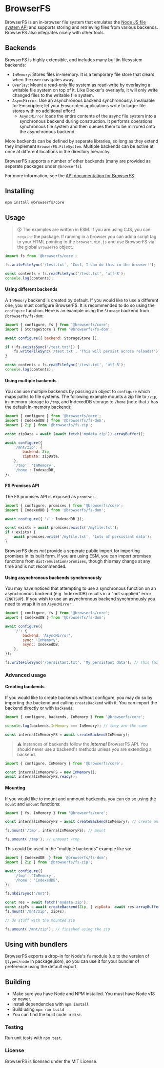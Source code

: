 # BrowserFS

BrowserFS is an in-browser file system that emulates the [Node JS file system API](http://nodejs.org/api/fs.html) and supports storing and retrieving files from various backends. BrowserFS also integrates nicely with other tools.

## Backends

BrowserFS is highly extensible, and includes many builtin filesystem backends:

-   `InMemory`: Stores files in-memory. It is a temporary file store that clears when the user navigates away.
-   `Overlay`: Mount a read-only file system as read-write by overlaying a writable file system on top of it. Like Docker's overlayfs, it will only write changed files to the writable file system.
-   `AsyncMirror`: Use an asynchronous backend synchronously. Invaluable for Emscripten; let your Emscripten applications write to larger file stores with no additional effort!
    -   `AsyncMirror` loads the entire contents of the async file system into a synchronous backend during construction. It performs operations synchronous file system and then queues them to be mirrored onto the asynchronous backend.

More backends can be defined by separate libraries, so long as they extend they implement `BrowserFS.FileSystem`. Multiple backends can be active at once at different locations in the directory hierarchy.

BrowserFS supports a number of other backends (many are provided as seperate packages under `@browserfs`).

For more information, see the [API documentation for BrowserFS](https://browser-fs.github.io/core).

## Installing

```sh
npm install @browserfs/core
```

## Usage

> 🛈 The examples are written in ESM. If you are using CJS, you can `require` the package. If running in a browser you can add a script tag to your HTML pointing to the `browser.min.js` and use BrowserFS via the global `BrowserFS` object.

```js
import fs from '@browserfs/core';

fs.writeFileSync('/test.txt', 'Cool, I can do this in the browser!');

const contents = fs.readFileSync('/test.txt', 'utf-8');
console.log(contents);
```

#### Using different backends

A `InMemory` backend is created by default. If you would like to use a different one, you must configure BrowserFS. It is recommended to do so using the `configure` function. Here is an example using the `Storage` backend from `@browserfs/fs-dom`:

```js
import { configure, fs } from '@browserfs/core';
import { StorageStore } from '@browserfs/fs-dom';

await configure({ backend: StorageStore });

if (!fs.existsSync('/test.txt')) {
	fs.writeFileSync('/test.txt', 'This will persist across reloads!');
}

const contents = fs.readFileSync('/test.txt', 'utf-8');
console.log(contents);
```

#### Using multiple backends

You can use multiple backends by passing an object to `configure` which maps paths to file systems. The following example mounts a zip file to `/zip`, in-memory storage to `/tmp`, and IndexedDB storage to `/home` (note that `/` has the default in-memory backend):

```js
import { configure } from '@browserfs/core';
import { IndexedDB } from '@browserfs/fs-dom';
import { Zip } from '@browserfs/fs-zip';

const zipData = await (await fetch('mydata.zip')).arrayBuffer();

await configure({
	'/mnt/zip': {
		backend: Zip,
		zipData: zipData,
	},
	'/tmp': 'InMemory',
	'/home': IndexedDB,
};
```

#### FS Promises API

The FS promises API is exposed as `promises`.

```js
import { configure, promises } from '@browserfs/core';
import { IndexedDB } from '@browserfs/fs-dom';

await configure({ '/': IndexedDB });

const exists = await promises.exists('/myfile.txt');
if (!exists) {
	await promises.write('/myfile.txt', 'Lots of persistant data');
}
```

BrowserFS does _not_ provide a seperate public import for importing promises in its built form. If you are using ESM, you can import promises functions from `dist/emulation/promises`, though this may change at any time and is not recommended.

#### Using asynchronous backends synchronously

You may have noticed that attempting to use a synchronous function on an asynchronous backend (e.g. IndexedDB) results in a "not supplied" error (`ENOTSUP`). If you wish to use an asynchronous backend synchronously you need to wrap it in an `AsyncMirror`:

```js
import { configure, fs } from '@browserfs/core';
import { IndexedDB } from '@browserfs/fs-dom';

await configure({
	'/': {
		backend: 'AsyncMirror',
		sync: 'InMemory',
		async: IndexedDB,
	},
});

fs.writeFileSync('/persistant.txt', 'My persistant data'); // This fails if you configure with only IndexedDB
```

### Advanced usage

#### Creating backends

If you would like to create backends without configure, you may do so by importing the backend and calling `createBackend` with it. You can import the backend directly or with `backends`:

```js
import { configure, backends, InMemory } from '@browserfs/core';

console.log(backends.InMemory === InMemory); // they are the same

const internalInMemoryFS = await createBackend(InMemory);
```

> ⚠ Instances of backends follow the **_internal_** BrowserFS API. You should never use a backend's methods unless you are extending a backend.

```js
import { configure, InMemory } from '@browserfs/core';

const internalInMemoryFS = new InMemory();
await internalInMemoryFS.ready();
```

#### Mounting

If you would like to mount and unmount backends, you can do so using the `mount` and `umount` functions:

```js
import { fs, InMemory } from '@browserfs/core';

const internalInMemoryFS = await createBackend(InMemory); // create an FS instance

fs.mount('/tmp', internalInMemoryFS); // mount

fs.umount('/tmp'); // unmount /tmp
```

This could be used in the "multiple backends" example like so:

```js
import { IndexedDB  } from '@browserfs/fs-dom';
import { Zip } from '@browserfs/fs-zip';

await configure({
	'/tmp': 'InMemory',
	'/home': 'IndexedDB',
};

fs.mkdirSync('/mnt');

const res = await fetch('mydata.zip');
const zipFs = await createBackend(Zip, { zipData: await res.arrayBuffer() });
fs.mount('/mnt/zip', zipFs);

// do stuff with the mounted zip

fs.umount('/mnt/zip'); // finished using the zip
```

## Using with bundlers

BrowserFS exports a drop-in for Node's `fs` module (up to the version of `@types/node` in package.json), so you can use it for your bundler of preference using the default export.

## Building

-   Make sure you have Node and NPM installed. You must have Node v18 or newer.
-   Install dependencies with `npm install`
-   Build using `npm run build`
-   You can find the built code in `dist`.

### Testing

Run unit tests with `npm test`.

### License

BrowserFS is licensed under the MIT License.
